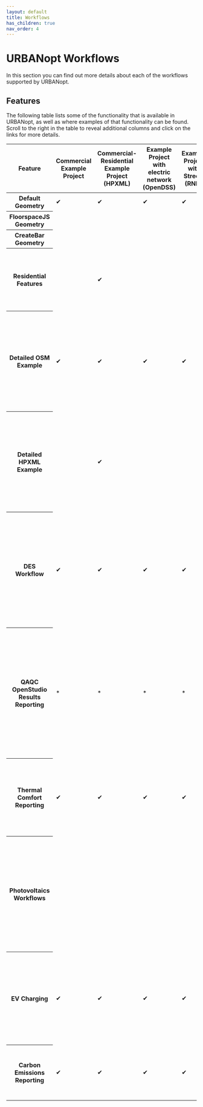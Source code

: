 ```yaml
---
layout: default
title: Workflows
has_children: true
nav_order: 4
---
```


# URBANopt Workflows

In this section you can find out more details about each of the workflows supported by URBANopt.

## Features

The following table lists some of the functionality that is available in URBANopt, as well as where examples of that functionality can be found.  Scroll to the right in the table to reveal additional columns and click on the links for more details.
<div id="tablediv">
	<table>
		<thead>
			<tr>
				<th class="bold">Feature</th>
				<th>Commercial Example Project</th>
				<th>Commercial-Residential Example Project (HPXML)</th>
				<th>Example Project with electric network (OpenDSS)</th>
				<th>Example Project with Streets (RNM)</th>
				<th>Photovoltaics Example Project (REopt)</th>
				<th>Floorspace Geometry Example</th>
				<th>CreateBar Geometry Example</th>
				<th class="info-col">Additional Info</th>
			</tr>
	  </thead>
	  <tbody>
			<tr>
				<th>Default Geometry</th>
				<td>&#10004;</td>
				<td>&#10004;</td>
				<td>&#10004;</td>
				<td>&#10004;</td>
				<td>&#10004;</td>
				<td></td>
				<td></td>
				<td>See <a href="./geometry_workflows.html#default-workflow" class="bold">Default Geometry Workflow</a> for more details.</td>
			</tr>
			<tr>
				<th>FloorspaceJS Geometry</th>
				<td></td>
				<td></td>
				<td></td>
				<td></td>
				<td></td>
				<td>&#10004;</td>
				<td></td>
				<td>See <a href="./geometry_workflows.html#createbar-workflow" class="bold">FloorspaceJS Geometry Workflow</a> for more details.</td>
			</tr>
			<tr>
				<th>CreateBar Geometry</th>
				<td></td>
				<td></td>
				<td></td>
				<td></td>
				<td></td>
				<td></td>
				<td>&#10004;</td>
				<td>See <a href="./geometry_workflows.html#floorspacejs-workflow" class="bold">CreateBar Geometry Workflow</a> for more details.</td>
			</tr>
			<tr>
				<th>Residential Features</th>
				<td></td>
				<td>&#10004;</td>
				<td></td>
				<td></td>
				<td></td>
				<td></td>
				<td></td>
				<td>Residential feature examples can be found by creating the combined example project with the CLI. See <a href="./residential_workflows/residential_workflows.html" class="bold">Residential Workflows</a> for more details, including how to adjust appliance and efficiency assumptions.</td>
			</tr>
			<tr>
				<th>Detailed OSM Example</th>
				<td>&#10004;</td>
				<td>&#10004;</td>
				<td>&#10004;</td>
				<td>&#10004;</td>
				<td>&#10004;</td>
				<td></td>
				<td></td>
				<td>Commercial building features with <strong>IDs 7, 8, and 9</strong> have a detailed osm specified in the GeoJSON file and code specified in the Baseline mapper. The detailed models should be placed in the `osm_building` directory within the project folder. Create one of the selected projects with the CLI to investigate this functionality further.</td>
			</tr>
			<tr>
				<th>Detailed HPXML Example</th>
				<td></td>
				<td>&#10004;</td>
				<td></td>
				<td></td>
				<td></td>
				<td></td>
				<td></td>
				<td>Residential building feature with <strong>ID 17</strong> has a detailed HPXML specified in the GeoJSON file and code specified in the Baseline mapper. The detailed HPXML models should be placed in the `xml_building` directory within the project folder. Create a 'combined' example project with the CLI to investigate this functionality further.</td>
			</tr>
			<tr>
				<th>DES Workflow</th>
				<td>&#10004;</td>
				<td>&#10004;</td>
				<td>&#10004;</td>
				<td>&#10004;</td>
				<td>&#10004;</td>
				<td></td>
				<td></td>
				<td>The District Energy Systems workflow requires that the <em>export_time_series_modelica</em> and <em>export_modelica_loads</em> reporting measures be enabled to generate the results needed by the GeoJSON Modelica Translator. Create one of the selected projects with the CLI to view an example of enabling these measures in the workflow.osw file. See <a href="./des.html" class="bold">DES Workflow</a> for more details.</td>
			</tr>
			<tr>
				<th>QAQC OpenStudio Results Reporting</th>
				 <td>*</td>
				<td>*</td>
				<td>*</td>
				<td>*</td>
				<td>*</td>
				<td></td>
				<td>&#10004;</td>
				<td>QAQC is implemented for commercial buildings as a set of 3 reporting measures. This functionality is only enabled in the CreateBar workflow, but can be easily enabled in the workflows marked with a <em>*</em> by modifying the <a href="https://github.com/urbanopt/urbanopt-cli/blob/v0.8.0/example_files/mappers/Baseline.rb#L1023-L1025" target="_blank">Baseline Mapper</a> in your example project. Note that enabling this functionality will generate additional result files and will increase the size of your simulation. See <a href="./geometry_workflows.html#qaqc-reporting">QAQC Reporting</a> for more information.</td>
			</tr> 
			<tr>
				<th>Thermal Comfort Reporting</th>
				<td>&#10004;</td>
				<td>&#10004;</td>
				<td>&#10004;</td>
				<td>&#10004;</td>
				<td>&#10004;</td>
				<td>&#10004;</td>
				<td>&#10004;</td>
				<td>Thermal comfort reporting is enabled on commercial building features that do not have a detailed OSM model specified. It is implemented with the  <a href="https://github.com/urbanopt/urbanopt-cli/blob/v0.8.0/example_files/mappers/base_workflow.osw#L118-L126" target="_blank">PredictedMeanVote measure</a>. Comfort results can be found in the <em>comfort_result</em> section of the URBANopt reports.</td>
			</tr>
			<tr>
				<th>Photovoltaics Workflows</th>
				<td></td>
				<td></td>
				<td></td>
				<td></td>
				<td>&#10004;</td>
				<td>;</td>
				<td></td>
				<td>Community photovoltaics is enabled in feature <strong>ID 14</strong> and ground-mount photovoltaics are enabled in feature <strong>IDs 15 and 16</strong> of the PV example project, which can be created with the CLI. Inspect the GeoJSON file to see the required fields, run the project, and post-process the results with the <a href="">REopt post processor</a> to generate the results. See <a href="./photovoltaic.html">Photovoltaics Workflows</a> for more information.</td>
			</tr>
			<tr>
				<th>EV Charging</th>
				<td>&#10004;</td>
				<td>&#10004;</td>
				<td>&#10004;</td>
				<td>&#10004;</td>
				<td>&#10004;</td>
				<td></td>
				<td></td>
				<td>EV charging examples are available in commercial building feature <strong>IDs 2-6</strong> of the selected projects.  EV charge scaling by occupancy is enabled in feature <strong>ID 2</strong>. The <a href="https://github.com/urbanopt/urbanopt-cli/blob/v0.8.0/example_files/mappers/EvCharging.rb" target="_blank">EV Charging Mapper</a> is used to enable the measure required for this functionality. See the <a href="../resources/scenarios/evcharging.html"> EV Charging Scenario</a> for more information. </td>
			</tr>
			<tr>
				<th>Carbon Emissions Reporting</th>
				<td>&#10004;</td>
				<td>&#10004;</td>
				<td>&#10004;</td>
				<td>&#10004;</td>
				<td>&#10004;</td>
				<td></td>
				<td></td>
				<td>Carbon Emissions reporting is enabled in commercial building feature IDs <strong>3 & 7</strong>, and residential feature <strong>ID 14</strong> of the selected projects. See <a href="./carbon_emissions.html">Carbon Emissions Reporting</a> for more information. </td>
			</tr>
	  </tbody>
  </table>
</div>

